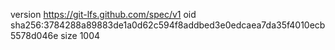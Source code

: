 version https://git-lfs.github.com/spec/v1
oid sha256:3784288a89883de1a0d62c594f8addbed3e0edcaea7da35f4010ecb5578d046e
size 1004
